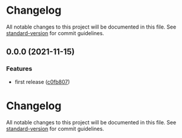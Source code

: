 # Changelog

All notable changes to this project will be documented in this file. See [standard-version](https://github.com/conventional-changelog/standard-version) for commit guidelines.

## 0.0.0 (2021-11-15)


### Features

* first release ([c0fb807](https://github.com/mokkapps/changelog-generator-demo/commits/c0fb807182a9c61621979ec93c382b5e320f6c4a))

# Changelog

All notable changes to this project will be documented in this file. See [standard-version](https://github.com/conventional-changelog/standard-version) for commit guidelines.
